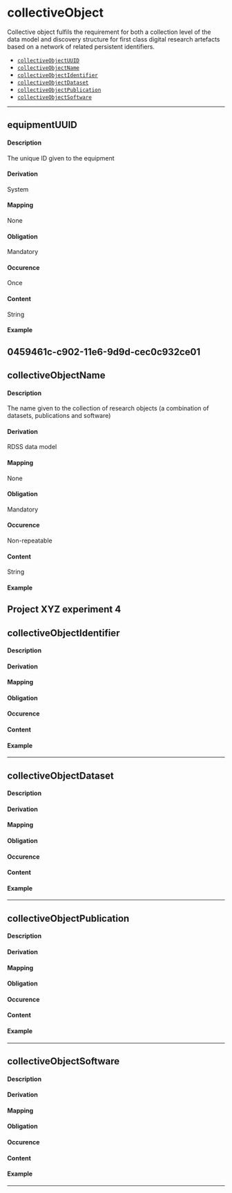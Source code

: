 # collectiveObject

Collective object fulfils the requirement for both a collection level of the data model and discovery structure for first class digital research artefacts based on a network of related persistent identifiers.

* [`collectiveObjectUUID`](#collectiveobjectuuid-1)
* [`collectiveObjectName`](#collectiveobjectname-1)
* [`collectiveObjectIdentifier`](#collectiveobjectidentifier-1)
* [`collectiveObjectDataset`](#collectiveobjectdataset-1)
* [`collectiveObjectPublication`](#collectiveobjectpublication-1)
* [`collectiveObjectSoftware`](#collectiveobjectsoftware-1)

---------------------
## equipmentUUID 
#### Description 
The unique ID given to the equipment 
#### Derivation 
System
#### Mapping 
None
#### Obligation 
Mandatory 
#### Occurence 
Once 
#### Content 
String 
#### Example 
0459461c-c902-11e6-9d9d-cec0c932ce01
---------------------
## collectiveObjectName  
#### Description
The name given to the collection of research objects (a combination of datasets, publications and software)
#### Derivation
RDSS data model
#### Mapping
None
#### Obligation	
Mandatory
#### Occurence	
Non-repeatable
#### Content 
String
#### Example
Project XYZ experiment 4
----------------------
## collectiveObjectIdentifier  
#### Description
#### Derivation
#### Mapping
#### Obligation	
#### Occurence	
#### Content 
#### Example
----------------------
## collectiveObjectDataset  
#### Description
#### Derivation
#### Mapping
#### Obligation	
#### Occurence	
#### Content 
#### Example
----------------------
## collectiveObjectPublication
#### Description
#### Derivation
#### Mapping
#### Obligation	
#### Occurence	
#### Content 
#### Example
----------------------
## collectiveObjectSoftware 
#### Description
#### Derivation
#### Mapping
#### Obligation	
#### Occurence	
#### Content 
#### Example
----------------------
